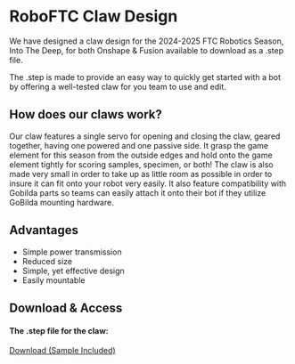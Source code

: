 # RoboFTC Claw Design

We have designed a claw design for the 2024-2025 FTC Robotics Season, Into The Deep, for both Onshape & Fusion available to download as a .step file.

The .step is made to provide an easy way to quickly get started with a bot by offering a well-tested claw for you team to use and edit.

## How does our claws work?

Our claw features a single servo for opening and closing the claw, geared together, having one powered and one passive side. It grasp the game element for this season from the outside edges and hold onto the game element tightly for scoring samples, specimen, or both! The claw is also made very small in order to take up as little room as possible in order to insure it can fit onto your robot very easily. It also feature compatibility with Gobilda parts so teams can easily attach it onto their bot if they utilize GoBilda mounting hardware.

## Advantages
- Simple power transmission
- Reduced size
- Simple, yet effective design
- Easily mountable

## Download & Access

#### The .step file for the claw:

<a href="../downloads/claw.zip" download>Download (Sample Included)</a>
